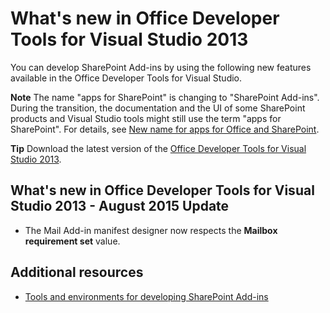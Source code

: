 
# What's new in Office Developer Tools for Visual Studio 2013
You can develop SharePoint Add-ins by using the following new features available in the Office Developer Tools for Visual Studio. 
 

 **Note**  The name "apps for SharePoint" is changing to "SharePoint Add-ins". During the transition, the documentation and the UI of some SharePoint products and Visual Studio tools might still use the term "apps for SharePoint". For details, see  [New name for apps for Office and SharePoint](new-name-for-apps-for-sharepoint#bk_newname).
 


 **Tip**  Download the latest version of the  [Office Developer Tools for Visual Studio 2013](http://aka.ms/OfficeDevToolsForVS2013).
 


## What's new in Office Developer Tools for Visual Studio 2013 - August 2015 Update
<a name="New4-2015"> </a>


- The Mail Add-in manifest designer now respects the  **Mailbox requirement set** value.
    
 

## Additional resources
<a name="SP15NewVSTools_addlresources"> </a>


-  [Tools and environments for developing SharePoint Add-ins](tools-and-environments-for-developing-sharepoint-add-ins)
    
 

